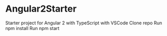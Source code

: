 # Angular2Starter
Starter project for Angular 2 with TypeScript with VSCode
Clone repo
Run npm install
Run npm start
